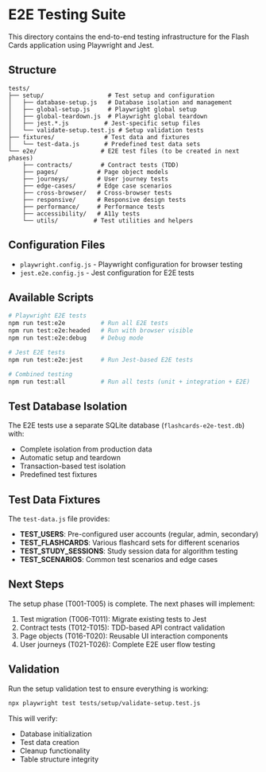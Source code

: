 # E2E Testing Suite

This directory contains the end-to-end testing infrastructure for the Flash Cards application using Playwright and Jest.

## Structure

```
tests/
├── setup/                  # Test setup and configuration
│   ├── database-setup.js   # Database isolation and management
│   ├── global-setup.js     # Playwright global setup
│   ├── global-teardown.js  # Playwright global teardown
│   ├── jest.*.js          # Jest-specific setup files
│   └── validate-setup.test.js # Setup validation tests
├── fixtures/              # Test data and fixtures
│   └── test-data.js       # Predefined test data sets
└── e2e/                  # E2E test files (to be created in next phases)
    ├── contracts/        # Contract tests (TDD)
    ├── pages/           # Page object models
    ├── journeys/        # User journey tests
    ├── edge-cases/      # Edge case scenarios
    ├── cross-browser/   # Cross-browser tests
    ├── responsive/      # Responsive design tests
    ├── performance/     # Performance tests
    ├── accessibility/   # A11y tests
    └── utils/          # Test utilities and helpers
```

## Configuration Files

- `playwright.config.js` - Playwright configuration for browser testing
- `jest.e2e.config.js` - Jest configuration for E2E tests

## Available Scripts

```bash
# Playwright E2E tests
npm run test:e2e          # Run all E2E tests
npm run test:e2e:headed   # Run with browser visible
npm run test:e2e:debug    # Debug mode

# Jest E2E tests  
npm run test:e2e:jest     # Run Jest-based E2E tests

# Combined testing
npm run test:all          # Run all tests (unit + integration + E2E)
```

## Test Database Isolation

The E2E tests use a separate SQLite database (`flashcards-e2e-test.db`) with:
- Complete isolation from production data
- Automatic setup and teardown
- Transaction-based test isolation
- Predefined test fixtures

## Test Data Fixtures

The `test-data.js` file provides:
- **TEST_USERS**: Pre-configured user accounts (regular, admin, secondary)
- **TEST_FLASHCARDS**: Various flashcard sets for different scenarios
- **TEST_STUDY_SESSIONS**: Study session data for algorithm testing
- **TEST_SCENARIOS**: Common test scenarios and edge cases

## Next Steps

The setup phase (T001-T005) is complete. The next phases will implement:
1. Test migration (T006-T011): Migrate existing tests to Jest
2. Contract tests (T012-T015): TDD-based API contract validation
3. Page objects (T016-T020): Reusable UI interaction components
4. User journeys (T021-T026): Complete E2E user flow testing

## Validation

Run the setup validation test to ensure everything is working:

```bash
npx playwright test tests/setup/validate-setup.test.js
```

This will verify:
- Database initialization
- Test data creation
- Cleanup functionality
- Table structure integrity